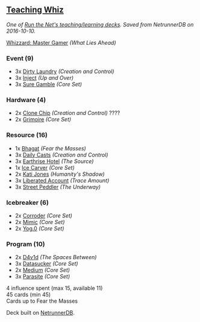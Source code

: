 ## [Teaching Whiz](https://netrunnerdb.com/en/deck/view/751527)

_One of [Run the Net's teaching/learning decks](https://runthenet.wordpress.com/2016/08/23/recommended-teachinglearning-decks/). Saved from NetrunnerDB on 2016-10-10._

[Whizzard: Master Gamer](https://netrunnerdb.com/en/card/02001) _(What Lies Ahead)_

### Event (9)
* 3x [Dirty Laundry](https://netrunnerdb.com/en/card/03052) _(Creation and Control)_ 
* 3x [Inject](https://netrunnerdb.com/en/card/06073) _(Up and Over)_ 
* 3x [Sure Gamble](https://netrunnerdb.com/en/card/01050) _(Core Set)_ 

### Hardware (4)
* 2x [Clone Chip](https://netrunnerdb.com/en/card/03038) _(Creation and Control)_ ????
* 2x [Grimoire](https://netrunnerdb.com/en/card/01006) _(Core Set)_ 

### Resource (16)
* 1x [Bhagat](https://netrunnerdb.com/en/card/10098) _(Fear the Masses)_ 
* 3x [Daily Casts](https://netrunnerdb.com/en/card/03053) _(Creation and Control)_ 
* 3x [Earthrise Hotel](https://netrunnerdb.com/en/card/06120) _(The Source)_ 
* 1x [Ice Carver](https://netrunnerdb.com/en/card/01015) _(Core Set)_ 
* 2x [Kati Jones](https://netrunnerdb.com/en/card/02091) _(Humanity's Shadow)_ 
* 3x [Liberated Account](https://netrunnerdb.com/en/card/02022) _(Trace Amount)_ 
* 3x [Street Peddler](https://netrunnerdb.com/en/card/08062) _(The Underway)_ 

### Icebreaker (6)
* 2x [Corroder](https://netrunnerdb.com/en/card/01007) _(Core Set)_ 
* 2x [Mimic](https://netrunnerdb.com/en/card/01011) _(Core Set)_ 
* 2x [Yog.0](https://netrunnerdb.com/en/card/01014) _(Core Set)_ 

### Program (10)
* 2x [D4v1d](https://netrunnerdb.com/en/card/06033) _(The Spaces Between)_ 
* 3x [Datasucker](https://netrunnerdb.com/en/card/01008) _(Core Set)_ 
* 2x [Medium](https://netrunnerdb.com/en/card/01010) _(Core Set)_ 
* 3x [Parasite](https://netrunnerdb.com/en/card/01012) _(Core Set)_ 

4 influence spent (max 15, available 11)  
45 cards (min 45)  
Cards up to Fear the Masses  

Deck built on [NetrunnerDB](https://netrunnerdb.com).